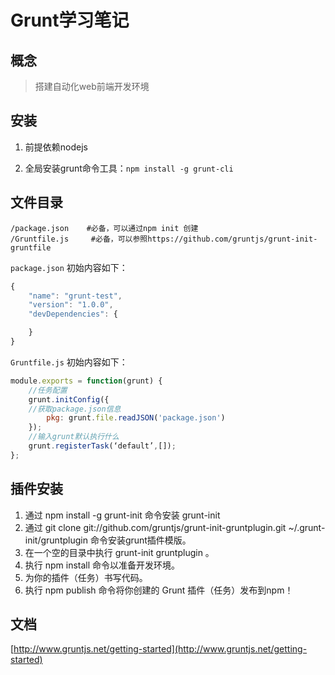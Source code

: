 Grunt学习笔记
=============

## 概念

>搭建自动化web前端开发环境

## 安装

1. 前提依赖nodejs

2. 全局安装grunt命令工具：```npm install -g grunt-cli```

## 文件目录

```
/package.json    #必备，可以通过npm init 创建
/Gruntfile.js     #必备，可以参照https://github.com/gruntjs/grunt-init-gruntfile
```

`package.json` 初始内容如下：

```javascript
{
	"name": "grunt-test",
	"version": "1.0.0",
	"devDependencies": {

	}
}
```

`Gruntfile.js` 初始内容如下：

```javascript
module.exports = function(grunt) {
	//任务配置
	grunt.initConfig({
	//获取package.json信息
	    pkg: grunt.file.readJSON('package.json')
	});
	//输入grunt默认执行什么
	grunt.registerTask(‘default’,[]);
};
```

## 插件安装

1. 通过 npm install -g grunt-init 命令安装 grunt-init
2. 通过 git clone git://github.com/gruntjs/grunt-init-gruntplugin.git ~/.grunt-init/gruntplugin 命令安装grunt插件模版。
3. 在一个空的目录中执行 grunt-init gruntplugin 。
4. 执行 npm install 命令以准备开发环境。
5. 为你的插件（任务）书写代码。
6. 执行 npm publish 命令将你创建的 Grunt 插件（任务）发布到npm！

## 文档

[http://www.gruntjs.net/getting-started](http://www.gruntjs.net/getting-started)

